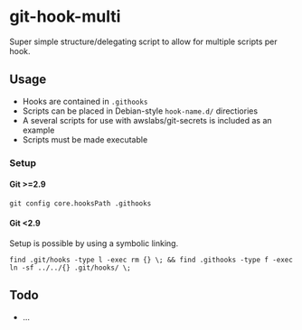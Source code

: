 # git-hook-multi
  Super simple structure/delegating script to allow for multiple scripts per hook.
  
## Usage
  - Hooks are contained in `.githooks`
  - Scripts can be placed in Debian-style `hook-name.d/` directiories
  - A several scripts for use with awslabs/git-secrets is included as an example
  - Scripts must be made executable

### Setup
#### Git >=2.9
````
git config core.hooksPath .githooks
````

#### Git <2.9
Setup is possible by using a symbolic linking.
````
find .git/hooks -type l -exec rm {} \; && find .githooks -type f -exec ln -sf ../../{} .git/hooks/ \;
````
  
## Todo
  - ...
